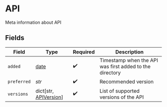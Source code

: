 # API

Meta information about API


## Fields

| Field                                                                | Type                                                                 | Required                                                             | Description                                                          |
| -------------------------------------------------------------------- | -------------------------------------------------------------------- | -------------------------------------------------------------------- | -------------------------------------------------------------------- |
| `added`                                                              | [date](https://docs.python.org/3/library/datetime.html#date-objects) | :heavy_check_mark:                                                   | Timestamp when the API was first added to the directory              |
| `preferred`                                                          | *str*                                                                | :heavy_check_mark:                                                   | Recommended version                                                  |
| `versions`                                                           | dict[str, [APIVersion](../../models/shared/apiversion.md)]           | :heavy_check_mark:                                                   | List of supported versions of the API                                |